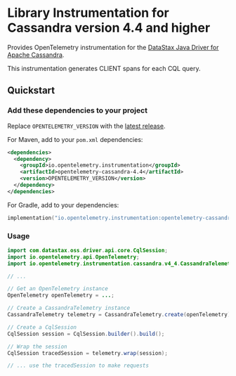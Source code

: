 # Library Instrumentation for Cassandra version 4.4 and higher

Provides OpenTelemetry instrumentation for the [DataStax Java Driver for Apache Cassandra](https://docs.datastax.com/en/developer/java-driver/latest/).

This instrumentation generates CLIENT spans for each CQL query.

## Quickstart

### Add these dependencies to your project

Replace `OPENTELEMETRY_VERSION` with the [latest release](https://search.maven.org/search?q=g:io.opentelemetry.instrumentation%20AND%20a:opentelemetry-cassandra-4.4).

For Maven, add to your `pom.xml` dependencies:

```xml
<dependencies>
  <dependency>
    <groupId>io.opentelemetry.instrumentation</groupId>
    <artifactId>opentelemetry-cassandra-4.4</artifactId>
    <version>OPENTELEMETRY_VERSION</version>
  </dependency>
</dependencies>
```

For Gradle, add to your dependencies:

```kotlin
implementation("io.opentelemetry.instrumentation:opentelemetry-cassandra-4.4:OPENTELEMETRY_VERSION")
```

### Usage

```java
import com.datastax.oss.driver.api.core.CqlSession;
import io.opentelemetry.api.OpenTelemetry;
import io.opentelemetry.instrumentation.cassandra.v4_4.CassandraTelemetry;

// ...

// Get an OpenTelemetry instance
OpenTelemetry openTelemetry = ...;

// Create a CassandraTelemetry instance
CassandraTelemetry telemetry = CassandraTelemetry.create(openTelemetry);

// Create a CqlSession
CqlSession session = CqlSession.builder().build();

// Wrap the session
CqlSession tracedSession = telemetry.wrap(session);

// ... use the tracedSession to make requests
```
